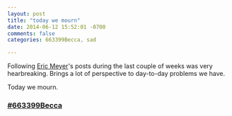 ```yaml
---
layout: post
title: "today we mourn"
date: 2014-06-12 15:52:01 -0700
comments: false
categories: 663399Becca, sad

---
```


Following [Eric Meyer](http://meyerweb.com/)'s posts during the last couple of weeks was very hearbreaking.
Brings a lot of perspective to day-to-day problems we have.

Today we mourn.

### [#663399Becca](https://twitter.com/hashtag/663399Becca?src=hash)


